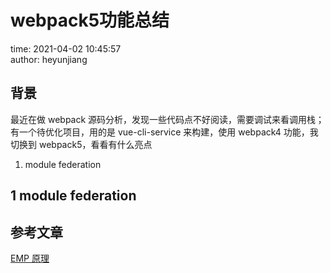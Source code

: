 # webpack5功能总结

time: 2021-04-02 10:45:57  
author: heyunjiang

## 背景

最近在做 webpack 源码分析，发现一些代码点不好阅读，需要调试来看调用栈；有一个待优化项目，用的是 vue-cli-service 来构建，使用 webpack4 功能，我切换到 webpack5，看看有什么亮点

1. module federation

## 1 module federation



## 参考文章

[EMP 原理](https://github.com/efoxTeam/emp/wiki/%E3%80%8Amodule-Federation%E5%8E%9F%E7%90%86%E5%AD%A6%E4%B9%A0%E3%80%8B)
